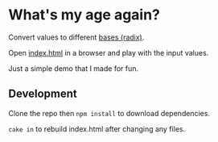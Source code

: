 # What's my age again?

Convert values to different [bases (radix)](https://en.wikipedia.org/wiki/Radix).

Open [index.html](./index.html) in a browser and play with the input values.

Just a simple demo that I made for fun.


## Development

Clone the repo then `npm install` to download dependencies.

`cake in` to rebuild index.html after changing any files.
